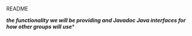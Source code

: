README

***the functionality we will be providing and Javadoc Java interfaces for how other groups will use****
